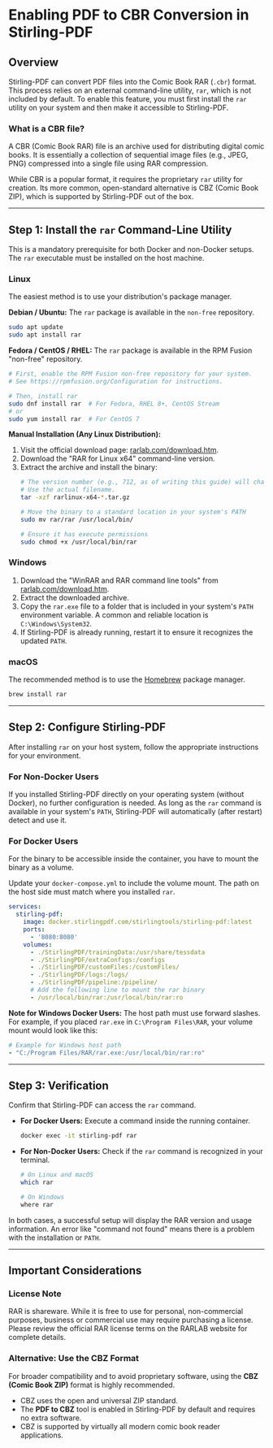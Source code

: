 # Enabling PDF to CBR Conversion in Stirling-PDF

## Overview

Stirling-PDF can convert PDF files into the Comic Book RAR (`.cbr`) format. This process relies on an external command-line utility, `rar`, which is not included by default. To enable this feature, you must first install the `rar` utility on your system and then make it accessible to Stirling-PDF.

### What is a CBR file?

A CBR (Comic Book RAR) file is an archive used for distributing digital comic books. It is essentially a collection of sequential image files (e.g., JPEG, PNG) compressed into a single file using RAR compression.

While CBR is a popular format, it requires the proprietary `rar` utility for creation. Its more common, open-standard alternative is CBZ (Comic Book ZIP), which is supported by Stirling-PDF out of the box.

-----

## Step 1: Install the `rar` Command-Line Utility

This is a mandatory prerequisite for both Docker and non-Docker setups. The `rar` executable must be installed on the host machine.

### Linux

The easiest method is to use your distribution's package manager.

**Debian / Ubuntu:**
The `rar` package is available in the `non-free` repository.

```bash
sudo apt update
sudo apt install rar
```

**Fedora / CentOS / RHEL:**
The `rar` package is available in the RPM Fusion "non-free" repository.

```bash
# First, enable the RPM Fusion non-free repository for your system.
# See https://rpmfusion.org/Configuration for instructions.

# Then, install rar
sudo dnf install rar  # For Fedora, RHEL 8+, CentOS Stream
# or
sudo yum install rar  # For CentOS 7
```

**Manual Installation (Any Linux Distribution):**

1.  Visit the official download page: [rarlab.com/download.htm](https://www.rarlab.com/download.htm).
2.  Download the "RAR for Linux x64" command-line version.
3.  Extract the archive and install the binary:
    ```bash
    # The version number (e.g., 712, as of writing this guide) will change.
    # Use the actual filename.
    tar -xzf rarlinux-x64-*.tar.gz

    # Move the binary to a standard location in your system's PATH
    sudo mv rar/rar /usr/local/bin/

    # Ensure it has execute permissions
    sudo chmod +x /usr/local/bin/rar
    ```

### Windows

1.  Download the "WinRAR and RAR command line tools" from [rarlab.com/download.htm](https://www.rarlab.com/download.htm).
2.  Extract the downloaded archive.
3.  Copy the `rar.exe` file to a folder that is included in your system's `PATH` environment variable. A common and reliable location is `C:\Windows\System32`.
4.  If Stirling-PDF is already running, restart it to ensure it recognizes the updated `PATH`.

### macOS

The recommended method is to use the [Homebrew](https://brew.sh/) package manager.

```bash
brew install rar
```

-----

## Step 2: Configure Stirling-PDF

After installing `rar` on your host system, follow the appropriate instructions for your environment.

### For Non-Docker Users

If you installed Stirling-PDF directly on your operating system (without Docker), no further configuration is needed. As long as the `rar` command is available in your system's `PATH`, Stirling-PDF will automatically (after restart) detect and use it.

### For Docker Users

For the binary to be accessible inside the container, you have to mount the binary as a volume.

Update your `docker-compose.yml` to include the volume mount. The path on the host side must match where you installed `rar`.

```yaml
services:
  stirling-pdf:
    image: docker.stirlingpdf.com/stirlingtools/stirling-pdf:latest
    ports:
      - '8080:8080'
    volumes:
      - ./StirlingPDF/trainingData:/usr/share/tessdata
      - ./StirlingPDF/extraConfigs:/configs
      - ./StirlingPDF/customFiles:/customFiles/
      - ./StirlingPDF/logs:/logs/
      - ./StirlingPDF/pipeline:/pipeline/
      # Add the following line to mount the rar binary
      - /usr/local/bin/rar:/usr/local/bin/rar:ro
```

**Note for Windows Docker Users:**
The host path must use forward slashes. For example, if you placed `rar.exe` in `C:\Program Files\RAR`, your volume mount would look like this:

```yaml
# Example for Windows host path
- "C:/Program Files/RAR/rar.exe:/usr/local/bin/rar:ro"
```

-----

## Step 3: Verification

Confirm that Stirling-PDF can access the `rar` command.

* **For Docker Users:** Execute a command inside the running container.

  ```bash
  docker exec -it stirling-pdf rar
  ```

* **For Non-Docker Users:** Check if the `rar` command is recognized in your terminal.

  ```bash
  # On Linux and macOS
  which rar

  # On Windows
  where rar
  ```

In both cases, a successful setup will display the RAR version and usage information. An error like "command not found" means there is a problem with the installation or `PATH`.

-----

## Important Considerations

### License Note

RAR is shareware. While it is free to use for personal, non-commercial purposes, business or commercial use may require purchasing a license. Please review the official RAR license terms on the RARLAB website for complete details.

### Alternative: Use the CBZ Format

For broader compatibility and to avoid proprietary software, using the **CBZ (Comic Book ZIP)** format is highly recommended.

* CBZ uses the open and universal ZIP standard.
* The **PDF to CBZ** tool is enabled in Stirling-PDF by default and requires no extra software.
* CBZ is supported by virtually all modern comic book reader applications.
